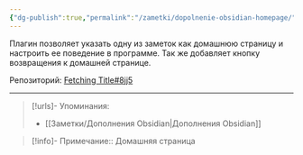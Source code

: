 ```yaml
---
{"dg-publish":true,"permalink":"/zametki/dopolnenie-obsidian-homepage/","created":"2024-07-13 15:05","updated":"2024-09-23T22:45:28+03:00"}
---
```


Плагин позволяет указать одну из заметок как домашнюю страницу и настроить ее поведение в программе. Так же добавляет кнопку возвращения к домашней странице.

Репозиторий: [Fetching Title#8jj5](https://github.com/mirnovov/obsidian-homepage)

---
> [!urls]- Упоминания:
> - [[Заметки/Дополнения Obsidian\|Дополнения Obsidian]]

> [!info]-
> Примечание:: Домашняя страница
